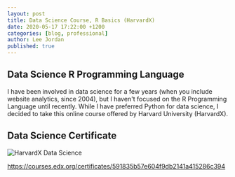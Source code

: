 ```yaml
---
layout: post
title: Data Science Course, R Basics (HarvardX)
date: 2020-05-17 17:22:00 +1200
categories: [blog, professional]
author: Lee Jordan
published: true
---
```


<h2>Data Science R Programming Language</h2>

<p>I have been involved in data science for a few years (when you include website analytics, since 2004), but I haven't focused on the R Programming Language until recently. While I have preferred Python for data science, I decided to take this online course offered by Harvard University (HarvardX).</p>

<h2>Data Science Certificate</h2>

<p><img class="img-border" src="https://cryptograph.nz/public/assets/images/Gerald-Lee-Jordan-HarvardX-PH125.png" alt="HarvardX Data Science"></p>

<p><a href="https://courses.edx.org/certificates/591835b57e604f9db2141a415286c394" alt="HarvardX Data Science" target="_blank" rel="nofollow">https://courses.edx.org/certificates/591835b57e604f9db2141a415286c394</a></p>